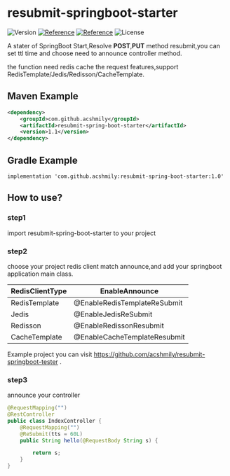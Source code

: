 #  resubmit-springboot-starter

![Version](https://img.shields.io/badge/release-v1.1-brightgreen?style=flat-square)
[![Reference](https://img.shields.io/badge/Redis-Reference-blue.svg?style=flat-square)](https://hub.docker.com/_/redis)
[![Reference](https://img.shields.io/badge/SpringBoot-Reference-blue.svg?style=flat-square)](https://github.com/acshmily/resubmit-springboot-starter)
![License](https://img.shields.io/:License-Apache2.0-green.svg?style=flat-square)

A stater of SpringBoot Start,Resolve **POST**,**PUT** method resubmit,you can set ttl time and choose need to announce controller method.

the function need redis cache the request features,support RedisTemplate/Jedis/Redisson/CacheTemplate.
## Maven Example

```xml
<dependency>
    <groupId>com.github.acshmily</groupId>
    <artifactId>resubmit-spring-boot-starter</artifactId>
    <version>1.1</version>
</dependency>
```
## Gradle Example

```Gradle
implementation 'com.github.acshmily:resubmit-spring-boot-starter:1.0'
```

## How to use?
### step1 
import resubmit-spring-boot-starter to your project

### step2 
choose your project redis client match announce,and add your springboot application main class.

| RedisClientType | EnableAnnounce               |
|-----------------|------------------------------|
| RedisTemplate   | @EnableRedisTemplateReSubmit |
| Jedis           | @EnableJedisReSubmit         |
 | Redisson        | @EnableRedissonResubmit      |
| CacheTemplate   | @EnableCacheTemplateResubmit |

Example project you can visit https://github.com/acshmily/resubmit-springboot-tester .

### step3
announce your controller
```java
@RequestMapping("")
@RestController
public class IndexController {
    @RequestMapping("")
    @ReSubmit(tts = 60L)
    public String hello(@RequestBody String s) {

        return s;
    }
}
```

